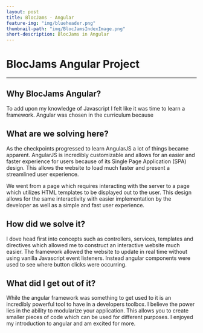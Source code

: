 ```yaml
---
layout: post
title: BlocJams - Angular
feature-img: "img/blueheader.png"
thumbnail-path: "img/BlocJamsIndexImage.png"
short-description: BlocJams in Angular
---
```


# BlocJams Angular Project

---

## Why BlocJams Angular?

To add upon my knowledge of Javascript I felt like it was time to learn a framework. Angular was chosen in the curriculum because

## What are we solving here?

As the checkpoints progressed to learn AngularJS a lot of things became apparent. AngularJS is incredibly customizable and allows for an easier and faster experience for users because of its Single Page Application (SPA) design. This allows the website to load much faster and present a streamlined user experience.

We went from a page which requires interacting with the server to a page which utilizes HTML templates to be displayed out to the user. This design allows for the same interactivity with easier implementation by the developer as well as a simple and fast user experience.

## How did we solve it?

I dove head first into concepts such as controllers, services, templates and directives which allowed me to construct an interactive website much easier. The framework allowed the website to update in real time without using vanilla Javascript event listeners. Instead angular components were used to see where button clicks were occurring.

## What did I get out of it?

While the angular framework was something to get used to it is an incredibly powerful tool to have in a developers toolbox. I believe the power lies in the ability to modularize your application. This allows you to create smaller pieces of code which can be used for different purposes. I enjoyed my introduction to angular and am excited for more.
